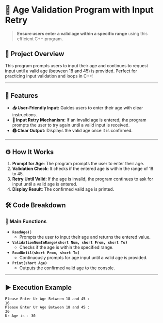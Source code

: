 # 🔺 Age Validation Program with Input Retry

> **Ensure users enter a valid age within a specific range** using this efficient C++ program.

## 🧩 Project Overview
This program prompts users to input their age and continues to request input until a valid age (between 18 and 45) is provided. Perfect for practicing input validation and loops in C++!

---

## 🌟 Features
- **📥 User-Friendly Input:** Guides users to enter their age with clear instructions.
- **🔄 Input Retry Mechanism:** If an invalid age is entered, the program prompts the user to try again until a valid input is received.
- **🖨️ Clear Output:** Displays the valid age once it is confirmed.

---

## ⚙️ How It Works
1. **Prompt for Age**: The program prompts the user to enter their age.
2. **Validation Check**: It checks if the entered age is within the range of 18 to 45.
3. **Retry Until Valid**: If the age is invalid, the program continues to ask for input until a valid age is entered.
4. **Display Result**: The confirmed valid age is printed.

## 🛠️ Code Breakdown
### 🔹 Main Functions
- **`ReadAge()`**
  - Prompts the user to input their age and returns the entered value.
- **`ValidationNumInRange(short Num, short From, short To)`**
  - Checks if the age is within the specified range.
- **`ReadUntil(short From, short To)`**
  - Continuously prompts for age input until a valid age is provided.
- **`Print(short Age)`**
  - Outputs the confirmed valid age to the console.

---

## ▶️ Execution Example

```plaintext
Please Enter Ur Age Between 18 and 45 : 
16
Please Enter Ur Age Between 18 and 45 : 
30
Ur Age is : 30
